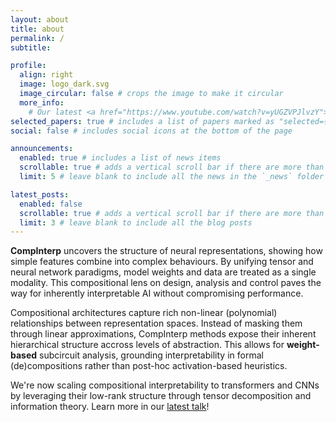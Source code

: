 ```yaml
---
layout: about
title: about
permalink: /
subtitle:

profile:
  align: right
  image: logo_dark.svg
  image_circular: false # crops the image to make it circular
  more_info:
    # Our latest <a href="https://www.youtube.com/watch?v=yUGZVPJlvzY">hit single</a>
selected_papers: true # includes a list of papers marked as "selected={true}"
social: false # includes social icons at the bottom of the page

announcements:
  enabled: true # includes a list of news items
  scrollable: true # adds a vertical scroll bar if there are more than 3 news items
  limit: 5 # leave blank to include all the news in the `_news` folder

latest_posts:
  enabled: false
  scrollable: true # adds a vertical scroll bar if there are more than 3 new posts items
  limit: 3 # leave blank to include all the blog posts
---
```


**CompInterp** uncovers the structure of neural representations, showing how simple features combine into complex behaviours.
By unifying tensor and neural network paradigms, model weights and data are treated as a single modality. This compositional lens on design, analysis and control paves the way for inherently interpretable AI without compromising performance.

Compositional architectures capture rich non-linear (polynomial) relationships between representation spaces. Instead of masking them through linear approximations, CompInterp methods expose their inherent hierarchical structure accross levels of abstraction.
This allows for **weight-based** subcircuit analysis, grounding interpretability in formal (de)compositions rather than post-hoc activation-based heuristics.

We're now scaling compositional interpretability to transformers and CNNs by leveraging their low-rank structure through tensor decomposition and information theory.
Learn more in our [latest talk](https://www.youtube.com/watch?v=yUGZVPJlvzY)!

<!-- The **CompInterp** approach to interpretability treats weights and data as a unified modality to provide a compositional perspective on model design, analysis, and manipulation. By combining tensor and neural network paradigms, our $\chi$-nets pave the way for inherently interpretable AI without sacrificing performance.

**$\chi$-nets** are compositional by design, both in how they are built and in the representations they learn. Their architecture enables mathematical guarantees and weight-based subcircuit analysis, grounding interpretability in formal (de)compositions rather than post-hoc activation-based approximations.

We're currently scaling CompInterp methods to CNNs and transformers by leveraging their specialised low-rank structure. Learn more about it in our [latest talk](https://www.youtube.com/watch?v=yUGZVPJlvzY)! -->

<!-- Compositional interpretability aims to uncover the structure of neural representations, revealing how simple features compose into sophisticated behaviours. Combining tensor and neural network paradigms paves the way for inherently interpretable AI without sacrificing performance. This approach treats weights and data as a unified modality and provides a formal perspective on model analysis, steering and design.

Compositional architectures enable weight-based subcircuit analysis and grounding interpretability in formal (de)compositions rather than post-hoc activation-based approximations. This allows flexible analysis at any granularity. Compositional models can be described using (polynomial) non-linearities, embracing the inherent hierarchies in models rather than obscuring them through linear approximations.

We're currently scaling compositional interpretability to transformers and CNNs by leveraging modern advances in tensor networks and information theory. Learn more about it in our [latest talk](https://www.youtube.com/watch?v=yUGZVPJlvzY)! -->

